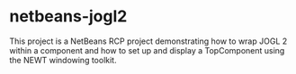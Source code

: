 netbeans-jogl2
========

This project is a NetBeans RCP project demonstrating how to wrap JOGL 2 within a
component and how to set up and display a TopComponent using the NEWT windowing toolkit.
